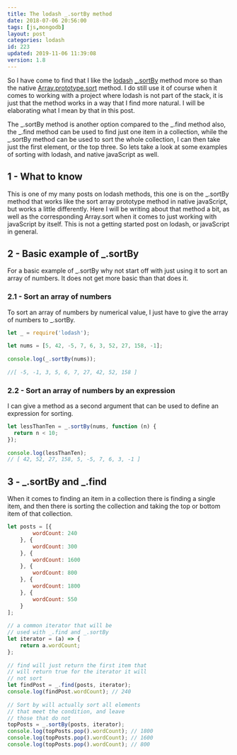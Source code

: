 ```yaml
---
title: The lodash _.sortBy method
date: 2018-07-06 20:56:00
tags: [js,mongodb]
layout: post
categories: lodash
id: 223
updated: 2019-11-06 11:39:08
version: 1.8
---
```


So I have come to find that I like the [lodash](https://lodash.com/) [\_.sortBy](https://lodash.com/docs/4.17.10#sortBy) method more so than the native [Array.prototype.sort](https://developer.mozilla.org/en-US/docs/Web/JavaScript/Reference/Global_Objects/Array/sort) method. I do still use it of course when it comes to working with a project where lodash is not part of the stack, it is just that the method works in a way that I find more natural. I will be elaborating what I mean by that in this post. 

The \_.sortBy method is another option compared to the \_.find method also, the \_.find method can be used to find just one item in a collection, while the \_.sortBy method can be used to sort the whole collection, I can then take just the first element, or the top three. So lets take a look at some examples of sorting with lodash, and native javaScript as well.

<!-- more -->

## 1 - What to know

This is one of my many posts on lodash methods, this one is on the \_.sortBy method that works like the sort array prototype method in native javaScript, but works a little differently. Here I will be writing about that method a bit, as well as the corresponding Array.sort when it comes to just working with javaScript by itself. This is not a getting started post on lodash, or javaScript in general.

## 2 - Basic example of \_.sortBy

For a basic example of \_.sortBy why not start off with just using it to sort an array of numbers. It does not get more basic than that does it.

### 2.1 - Sort an array of numbers

To sort an array of numbers by numerical value, I just have to give the array of numbers to \_.sortBy.

```js
let _ = require('lodash');
 
let nums = [5, 42, -5, 7, 6, 3, 52, 27, 158, -1];
 
console.log(_.sortBy(nums));
 
//[ -5, -1, 3, 5, 6, 7, 27, 42, 52, 158 ]
```

### 2.2 - Sort an array of numbers by an expression

I can give a method as a second argument that can be used to define an expression for sorting.

```js
let lessThanTen = _.sortBy(nums, function (n) {
  return n < 10;
});
 
console.log(lessThanTen);
// [ 42, 52, 27, 158, 5, -5, 7, 6, 3, -1 ]
```

## 3 - \_.sortBy and \_.find

When it comes to finding an item in a collection there is finding a single item, and then there is sorting the collection and taking the top or bottom item of that collection.

```js
let posts = [{
        wordCount: 240
    }, {
        wordCount: 300
    }, {
        wordCount: 1600
    }, {
        wordCount: 800
    }, {
        wordCount: 1800
    }, {
        wordCount: 550
    }
];
 
// a common iterator that will be
// used with _.find and _.sortBy
let iterator = (a) => {
    return a.wordCount;
};
 
// find will just return the first item that
// will return true for the iterator it will
// not sort
let findPost = _.find(posts, iterator);
console.log(findPost.wordCount); // 240
 
// Sort by will actually sort all elements
// that meet the condition, and leave
// those that do not
topPosts = _.sortBy(posts, iterator);
console.log(topPosts.pop().wordCount); // 1800
console.log(topPosts.pop().wordCount); // 1600
console.log(topPosts.pop().wordCount); // 800
```